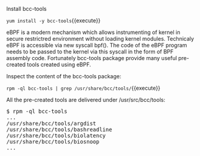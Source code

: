 Install bcc-tools

`yum install -y bcc-tools`{{execute}}

eBPF is a modern mechanism which allows instrumenting of kernel in secure
restrictred environment without loading kernel modules. Technicaly eBPF is
accessible via new syscall bpf(). The code of the eBPF program needs to be
passed to the kernel via this syscall in the form of BPF assembly code.
Fortunately bcc-tools package provide many useful pre-created tools created using eBPF.

Inspect the content of the bcc-tools package:

`rpm -ql bcc-tools | grep /usr/share/bcc/tools/`{{execute}}

All the pre-created tools are delivered under /usr/src/bcc/tools:

<pre class="file">
$ rpm -ql bcc-tools
...
/usr/share/bcc/tools/argdist
/usr/share/bcc/tools/bashreadline
/usr/share/bcc/tools/biolatency
/usr/share/bcc/tools/biosnoop
...
</pre>
